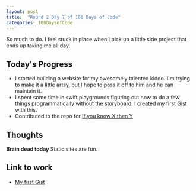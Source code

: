 ```yaml
---
layout: post
title:  "Round 2 Day 7 of 100 Days of Code"
categories: 100DaysofCode
---
```


So much to do. I feel stuck in place when I pick up a little side project that ends up taking me all day.

## Today's Progress
+ I started building a website for my awesomely talented kiddo. I'm trying to make it a little artsy, but I hope to pass it off to him and he can maintain it. 
+ I spent some time in swift playgrounds figuring out how to do a few things programmatically without the storyboard. I created my first Gist with this.
+ Contributed to the repo for [If you know X then Y](https://github.com/GersonLazaro/learn-x-if-you-know-y) 

## Thoughts  
**Brain dead today** Static sites are fun. 

## Link to work
+ [My first Gist](https://gist.github.com/monkeywithacupcake/394c2ade2e28bbc97528e1e791cc3068)
